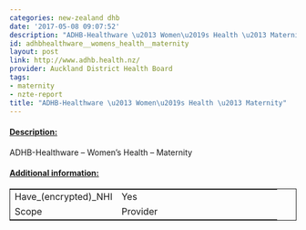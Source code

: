 ```yaml
---
categories: new-zealand dhb
date: '2017-05-08 09:07:52'
description: "ADHB-Healthware \u2013 Women\u2019s Health \u2013 Maternity"
id: adhbhealthware__womens_health__maternity
layout: post
link: http://www.adhb.health.nz/
provider: Auckland District Health Board
tags:
- maternity
- nzte-report
title: "ADHB-Healthware \u2013 Women\u2019s Health \u2013 Maternity"
---
```



 <h4> <u>Description:</u> </h4>
ADHB-Healthware – Women’s Health – Maternity
 <h4> <u>Additional information:</u> </h4>
 <table style="border: 1px solid">
 <tr> <td width="40%">Have_(encrypted)_NHI</td> <td>Yes</td> </tr>
 <tr> <td width="40%">Scope</td> <td>Provider</td> </tr>
 </table>